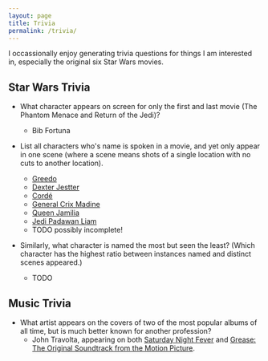 ```yaml
---
layout: page
title: Trivia
permalink: /trivia/
---
```


I occassionally enjoy generating trivia questions for things I am interested in, especially the original six Star Wars movies.

## Star Wars Trivia

- What character appears on screen for only the first and last movie (The Phantom Menace and Return of the Jedi)?
    - Bib Fortuna

- List all characters who's name is spoken in a movie, and yet only appear in one scene (where a scene means shots of a single location with no cuts to another location).
    - [Greedo](https://starwars.fandom.com/wiki/Greedo)
    - [Dexter Jestter](https://starwars.fandom.com/wiki/Dexter_Jettster)
    - [Cordé](https://starwars.fandom.com/wiki/Cord%C3%A9)
    - [General Crix Madine](https://starwars.fandom.com/wiki/Crix_Madine)
    - [Queen Jamilia](https://starwars.fandom.com/wiki/Jamillia)
    - [Jedi Padawan Liam](https://starwars.fandom.com/wiki/Liam)
    - TODO possibly incomplete!

- Similarly, what character is named the most but seen the least? (Which character has the highest ratio between instances named and distinct scenes appeared.)
    - TODO

## Music Trivia

- What artist appears on the covers of two of the most popular albums of all time, but is much better known for another profession?
    - John Travolta, appearing on both [Saturday Night Fever](https://en.wikipedia.org/wiki/Saturday_Night_Fever_(soundtrack)) and [Grease: The Original Soundtrack from the Motion Picture](https://en.wikipedia.org/wiki/Grease_(1978_soundtrack)).
